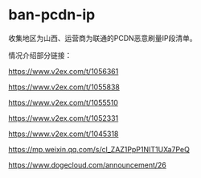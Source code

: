 # ban-pcdn-ip
收集地区为山西、运营商为联通的PCDN恶意刷量IP段清单。

情况介绍部分链接：

https://www.v2ex.com/t/1056361

https://www.v2ex.com/t/1055838

https://www.v2ex.com/t/1055510

https://www.v2ex.com/t/1052331

https://www.v2ex.com/t/1045318

https://mp.weixin.qq.com/s/cl_ZAZ1PpP1NIT1UXa7PeQ

https://www.dogecloud.com/announcement/26
